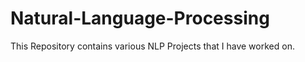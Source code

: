 # Natural-Language-Processing
This Repository contains various NLP Projects that I have worked on. 
